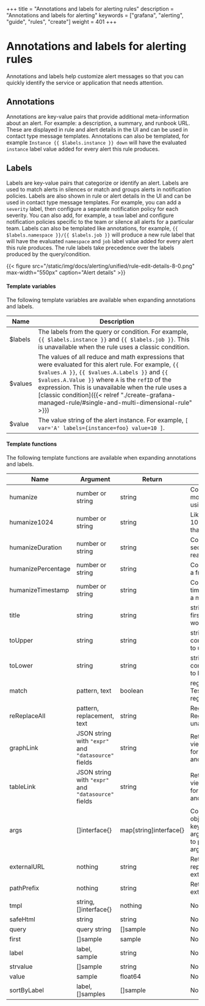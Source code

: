 +++
title = "Annotations and labels for alerting rules"
description = "Annotations and labels for alerting"
keywords = ["grafana", "alerting", "guide", "rules", "create"]
weight = 401
+++

# Annotations and labels for alerting rules

Annotations and labels help customize alert messages so that you can quickly identify the service or application that needs attention.

## Annotations

Annotations are key-value pairs that provide additional meta-information about an alert. For example: a description, a summary, and runbook URL. These are displayed in rule and alert details in the UI and can be used in contact type message templates. Annotations can also be templated, for example `Instance {{ $labels.instance }} down` will have the evaluated `instance` label value added for every alert this rule produces.

## Labels

Labels are key-value pairs that categorize or identify an alert. Labels are used to match alerts in silences or match and groups alerts in notification policies. Labels are also shown in rule or alert details in the UI and can be used in contact type message templates. For example, you can add a `severity` label, then configure a separate notification policy for each severity. You can also add, for example, a `team` label and configure notification policies specific to the team or silence all alerts for a particular team. Labels can also be templated like annotations, for example, `{{ $labels.namespace }}/{{ $labels.job }}` will produce a new rule label that will have the evaluated `namespace` and `job` label value added for every alert this rule produces. The rule labels take precedence over the labels produced by the query/condition.

{{< figure src="/static/img/docs/alerting/unified/rule-edit-details-8-0.png" max-width="550px" caption="Alert details" >}}

#### Template variables

The following template variables are available when expanding annotations and labels.

| Name    | Description                                                                                                                                                                                                                                                                                                                                                             |
| ------- | ----------------------------------------------------------------------------------------------------------------------------------------------------------------------------------------------------------------------------------------------------------------------------------------------------------------------------------------------------------------------- |
| $labels | The labels from the query or condition. For example, `{{ $labels.instance }}` and `{{ $labels.job }}`. This is unavailable when the rule uses a classic condition.                                                                                                                                                                                                      |
| $values | The values of all reduce and math expressions that were evaluated for this alert rule. For example, `{{ $values.A }}`, `{{ $values.A.Labels }}` and `{{ $values.A.Value }}` where `A` is the `refID` of the expression. This is unavailable when the rule uses a [classic condition]({{< relref "./create-grafana-managed-rule/#single-and-multi-dimensional-rule" >}}) |
| $value  | The value string of the alert instance. For example, `[ var='A' labels={instance=foo} value=10 ]`.                                                                                                                                                                                                                                                                      |

#### Template functions

The following template functions are available when expanding annotations and labels.

| Name               | Argument                                            | Return                 | Description                                                                                                                                 |
| ------------------ | --------------------------------------------------- | ---------------------- | ------------------------------------------------------------------------------------------------------------------------------------------- |
| humanize           | number or string                                    | string                 | Converts a number to a more readable format, using metric prefixes.                                                                         |
| humanize1024       | number or string                                    | string                 | Like humanize, but uses 1024 as the base rather than 1000.                                                                                  |
| humanizeDuration   | number or string                                    | string                 | Converts a duration in seconds to a more readable format.                                                                                   |
| humanizePercentage | number or string                                    | string                 | Converts a ratio value to a fraction of 100.                                                                                                |
| humanizeTimestamp  | number or string                                    | string                 | Converts a Unix timestamp in seconds to a more readable format.                                                                             |
| title              | string                                              | string                 | strings.Title, capitalises first character of each word.                                                                                    |
| toUpper            | string                                              | string                 | strings.ToUpper, converts all characters to upper case.                                                                                     |
| toLower            | string                                              | string                 | strings.ToLower, converts all characters to lower case.                                                                                     |
| match              | pattern, text                                       | boolean                | regexp.MatchString Tests for a unanchored regexp match.                                                                                     |
| reReplaceAll       | pattern, replacement, text                          | string                 | Regexp.ReplaceAllString Regexp substitution, unanchored.                                                                                    |
| graphLink          | JSON string with `"expr"` and `"datasource"` fields | string                 | Returns path to graph view in the [Explore](https://grafana.com/docs/grafana/latest/explore/) page for the given expression and datasource. |
| tableLink          | JSON string with `"expr"` and `"datasource"` fields | string                 | Returns path to table view in the [Explore](https://grafana.com/docs/grafana/latest/explore/) page for the given expression and datasource. |
| args               | []interface{}                                       | map[string]interface{} | Converts a list of objects to a map with keys, for example, arg0, arg1. Use this function to pass multiple arguments to templates.          |
| externalURL        | nothing                                             | string                 | Returns a string representing the external URL.                                                                                             |
| pathPrefix         | nothing                                             | string                 | Returns the path of the external URL.                                                                                                       |
| tmpl               | string, []interface{}                               | nothing                | Not supported                                                                                                                               |
| safeHtml           | string                                              | string                 | Not supported                                                                                                                               |
| query              | query string                                        | []sample               | Not supported                                                                                                                               |
| first              | []sample                                            | sample                 | Not supported                                                                                                                               |
| label              | label, sample                                       | string                 | Not supported                                                                                                                               |
| strvalue           | []sample                                            | string                 | Not supported                                                                                                                               |
| value              | sample                                              | float64                | Not supported                                                                                                                               |
| sortByLabel        | label, []samples                                    | []sample               | Not supported                                                                                                                               |
